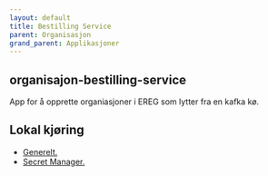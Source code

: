 ```yaml
---
layout: default
title: Bestilling Service
parent: Organisasjon
grand_parent: Applikasjoner
---
```


## organisajon-bestilling-service
App for å opprette organiasjoner i EREG som lytter fra en kafka kø.

## Lokal kjøring
* [Generelt.](../../docs/local_general.md)
* [Secret Manager.](../../docs/local_secretmanager.md)
